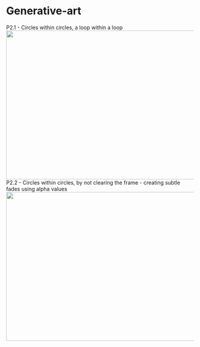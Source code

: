 # Generative-art
P2.1 - Circles within circles, a loop within a loop
<img src="media/P2.1" width="700" height="400" />
<br>
P2.2 - Circles within circles, by not clearing the frame - creating subtle fades using alpha values
<img src="media/P2.2" width="700" height="400" />
